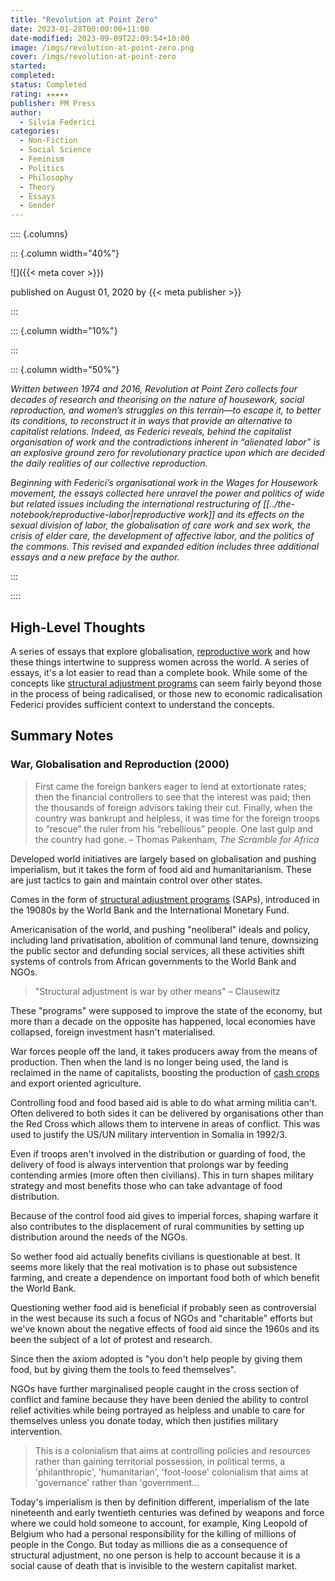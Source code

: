 ```yaml
---
title: "Revolution at Point Zero"
date: 2023-01-28T00:00:00+11:00
date-modified: 2023-09-09T22:09:54+10:00
image: /imgs/revolution-at-point-zero.png
cover: /imgs/revolution-at-point-zero
started: 
completed: 
status: Completed
rating: ★★★★★
publisher: PM Press
author:
  - Silvia Federici
categories:
  - Non-Fiction
  - Social Science
  - Feminism
  - Politics
  - Philosophy
  - Theory
  - Essays
  - Gender
---
```


:::: {.columns}

::: {.column width="40%"}

![]({{< meta cover >}})

published on August 01, 2020 by {{< meta publisher >}}

:::

::: {.column width="10%"}
<!-- empty column to create gap -->
:::

::: {.column width="50%"}

_Written between 1974 and 2016, Revolution at Point Zero collects four decades of research and theorising on the nature of housework, social reproduction, and women’s struggles on this terrain—to escape it, to better its conditions, to reconstruct it in ways that provide an alternative to capitalist relations. Indeed, as Federici reveals, behind the capitalist organisation of work and the contradictions inherent in “alienated labor” is an explosive ground zero for revolutionary practice upon which are decided the daily realities of our collective reproduction._

_Beginning with Federici’s organisational work in the Wages for Housework movement, the essays collected here unravel the power and politics of wide but related issues including the international restructuring of [[../the-notebook/reproductive-labor|reproductive work]] and its effects on the sexual division of labor, the globalisation of care work and sex work, the crisis of elder care, the development of affective labor, and the politics of the commons. This revised and expanded edition includes three additional essays and a new preface by the author._

:::

::::

## High-Level Thoughts

A series of essays that explore globalisation, [reproductive work](/notebook/reproductive-labor.md) and how these things intertwine to suppress women across the world. A series of essays, it's a lot easier to read than a complete book. While some of the concepts like [structural adjustment programs](/notebook/structural-adjustment-programs.md) can seem fairly beyond those in the process of being radicalised, or those new to economic radicalisation Federici provides sufficient context to understand the concepts.

## Summary Notes

### War, Globalisation and Reproduction (2000)

> First came the foreign bankers eager to lend at extortionate rates; then the financial controllers to see that the interest was paid; then the thousands of foreign advisors taking their cut. Finally, when the country was bankrupt and helpless, it was time for the foreign troops to “rescue” the ruler from his “rebellious” people. One last gulp and the country had gone.
> – Thomas Pakenham, _The Scramble for Africa_

Developed world initiatives are largely based on globalisation and pushing imperialism, but it takes the form of food aid and humanitarianism. These are just tactics to gain and maintain control over other states.

Comes in the form of [structural adjustment programs](/notebook/structural-adjustment-programs.md) (SAPs), introduced in the 19080s by the World Bank and the International Monetary Fund.

Americanisation of the world, and pushing "neoliberal" ideals and policy, including land privatisation, abolition of communal land tenure, downsizing the public sector and defunding social services, all these activities shift systems of controls from African governments to the World Bank and NGOs.

> "Structural adjustment is war by other means"
> – Clausewitz

 These "programs" were supposed to improve the state of the economy, but more than a decade on the opposite has happened, local economies have collapsed, foreign investment hasn't materialised.

War forces people off the land, it takes producers away from the means of production. Then when the land is no longer being used, the land is reclaimed in the name of capitalists, boosting the production of [cash crops](/notebook/cash-crops.md) and export oriented agriculture.

Controlling food and food based aid is able to do what arming militia can't. Often delivered to both sides it can be delivered by organisations other than the Red Cross which allows them to intervene in areas of conflict. This was used to justify the US/UN military intervention in Somalia in 1992/3.

Even if troops aren't involved in the distribution or guarding of food, the delivery of food is always intervention that prolongs war by feeding contending armies (more often then civilians). This in turn shapes military strategy and most benefits those who can take advantage of food distribution.

Because of the control food aid gives to imperial forces, shaping warfare it also contributes to the displacement of rural communities by setting up distribution around the needs of the NGOs.

So wether food aid actually benefits civilians is questionable at best. It seems more likely that the real motivation is to phase out subsistence farming, and create a dependence on important food both of which benefit the World Bank.

Questioning wether food aid is beneficial if probably seen as controversial in the west because its such a focus of NGOs and "charitable" efforts but we've known about the negative effects of food aid since the 1960s and its been the subject of a lot of protest and research.

Since then the axiom adopted is "you don't help people by giving them food, but by giving them the tools to feed themselves".

NGOs have further marginalised people caught in the cross section of conflict and famine because they have been denied the ability to control relief activities while being portrayed as helpless and unable to care for themselves unless you donate today, which then justifies military intervention.

> This is a colonialism that aims at controlling policies and resources rather than gaining territorial possession, in political terms, a 'philanthropic', 'humanitarian', 'foot-loose' colonialism that aims at 'governance' rather than 'government…

Today's imperialism is then by definition different, imperialism of the late nineteenth and early twentieth centuries was defined by weapons and force where we could hold someone to account, for example, King Leopold of Belgium who had a personal responsibility for the killing of millions of people in the Congo. But today as millions die as a consequence of structural adjustment, no one person is help to account because it is a social cause of death that is invisible to the western capitalist market.
